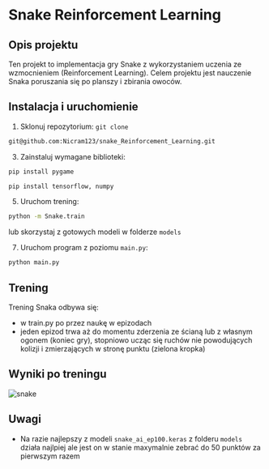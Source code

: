 # Snake Reinforcement Learning
## Opis projektu
Ten projekt to implementacja gry Snake z wykorzystaniem uczenia ze wzmocnieniem (Reinforcement Learning). Celem projektu jest nauczenie Snaka poruszania się po planszy i zbirania owoców. 
## Instalacja i uruchomienie
1. Sklonuj repozytorium: `git clone`
```bash
git@github.com:Nicram123/snake_Reinforcement_Learning.git
```                                                                      
3. Zainstaluj wymagane biblioteki:
```bash
pip install pygame
```
```bash
pip install tensorflow, numpy
```
5. Uruchom trening:
```bash
python -m Snake.train
```
lub skorzystaj z gotowych modeli w folderze `models`

7. Uruchom program z poziomu `main.py`: 
```bash
python main.py
```
## Trening
Trening Snaka odbywa się:
* w train.py po przez naukę w epizodach
* jeden epizod trwa aż do momentu zderzenia ze ścianą lub z własnym ogonem (koniec gry), stopniowo ucząc się ruchów nie powodujących kolizji i zmierzających w stronę punktu (zielona kropka) 
## Wyniki po treningu 
![snake](https://github.com/user-attachments/assets/b89d4f36-77e7-46dd-a208-453af1289548)
## Uwagi
* Na razie najlepszy z modeli `snake_ai_ep100.keras` z folderu `models` działa najlpiej ale jest on w stanie maxymalnie zebrać do 50 punktów za pierwszym razem  

